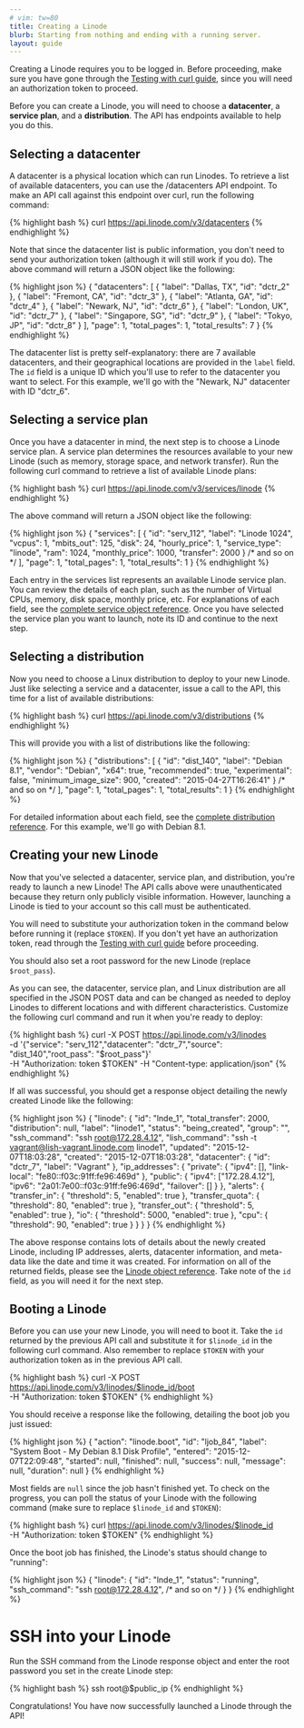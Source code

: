```yaml
---
# vim: tw=80
title: Creating a Linode
blurb: Starting from nothing and ending with a running server.
layout: guide
---
```


Creating a Linode requires you to be logged in. Before proceeding, make sure
you have gone through the [Testing with curl guide](/guides/curl-guide), since
you will need an authorization token to proceed.

Before you can create a Linode, you will need to choose a **datacenter**,
a **service plan**, and a **distribution**. The API has endpoints available to
help you do this.

## Selecting a datacenter

A datacenter is a physical location which can run Linodes. To retrieve a list
of available datacenters, you can use the /datacenters API endpoint. To make an
API call against this endpoint over curl, run the following command:

{% highlight bash %}
curl https://api.linode.com/v3/datacenters
{% endhighlight %}

Note that since the datacenter list is public information, you don't need to
send your authorization token (although it will still work if you do). The
above command will return a JSON object like the following:

{% highlight json %}
{
    "datacenters": [
        {
            "label": "Dallas, TX",
            "id": "dctr_2"
        },
        {
            "label": "Fremont, CA",
            "id": "dctr_3"
        },
        {
            "label": "Atlanta, GA",
            "id": "dctr_4"
        },
        {
            "label": "Newark, NJ",
            "id": "dctr_6"
        },
        {
            "label": "London, UK",
            "id": "dctr_7"
        },
        {
            "label": "Singapore, SG",
            "id": "dctr_9"
        },
        {
            "label": "Tokyo, JP",
            "id": "dctr_8"
        }
    ],
    "page": 1,
    "total_pages": 1,
    "total_results": 7
}
{% endhighlight %}

The datacenter list is pretty self-explanatory: there are 7 available
datacenters, and their geographical locations are provided in the `label`
field. The `id` field is a unique ID which you'll use to refer to the
datacenter you want to select. For this example, we'll go with the
"Newark, NJ" datacenter with ID "dctr_6".

## Selecting a service plan

Once you have a datacenter in mind, the next step is to choose a Linode
service plan. A service plan determines the resources available to your new
Linode (such as memory, storage space, and network transfer). Run the
following curl command to retrieve a list of available Linode plans:

{% highlight bash %}
curl https://api.linode.com/v3/services/linode
{% endhighlight %}

The above command will return a JSON object like the following:

{% highlight json %}
{
    "services": [
        {
            "id": "serv_112",
            "label": "Linode 1024",
            "vcpus": 1,
            "mbits_out": 125,
            "disk": 24,
            "hourly_price": 1,
            "service_type": "linode",
            "ram": 1024,
            "monthly_price": 1000,
            "transfer": 2000
        }
        /* and so on */
    ],
    "page": 1,
    "total_pages": 1,
    "total_results": 1
}
{% endhighlight %}

Each entry in the services list represents an available Linode service plan.
You can review the details of each plan, such as the number of Virtual CPUs,
memory, disk space, monthly price, etc. For explanations of each field, see the
[complete service object reference](/reference/#object-service). Once you have
selected the service plan you want to launch, note its ID and continue to
the next step.

## Selecting a distribution

Now you need to choose a Linux distribution to deploy to your new Linode. Just
like selecting a service and a datacenter, issue a call to the API, this time
for a list of available distributions:

{% highlight bash %}
curl https://api.linode.com/v3/distributions
{% endhighlight %}

This will provide you with a list of distributions like the following:

{% highlight json %}
{
    "distributions": [
        {
            "id": "dist_140",
            "label": "Debian 8.1",
            "vendor": "Debian",
            "x64": true,
            "recommended": true,
            "experimental": false,
            "minimum_image_size": 900,
            "created": "2015-04-27T16:26:41"
        }
        /* and so on */
    ],
    "page": 1,
    "total_pages": 1,
    "total_results": 1
}
{% endhighlight %}

For detailed information about each field, see the
[complete distribution reference](/reference/#object-distribution).
For this example, we'll go with Debian 8.1.

## Creating your new Linode

Now that you've selected a datacenter, service plan, and distribution, you're
ready to launch a new Linode! The API calls above were unauthenticated
because they return only publicly visible information. However, launching a
Linode is tied to your account so this call must be authenticated.

You will need to substitute your authorization token in the command below
before running it (replace ```$TOKEN```). If you don't yet have an
authorization token, read through the
[Testing with curl guide](/guides/curl-guide) before proceeding.

You should also set a root password for the new Linode (replace
```$root_pass```).

As you can see, the datacenter, service plan, and Linux distribution are all
specified in the JSON POST data and can be changed as needed to deploy Linodes
to different locations and with different characteristics. Customize the
following curl command and run it when you're ready to deploy:

{% highlight bash %}
curl -X POST https://api.linode.com/v3/linodes \
-d '{"service": "serv_112","datacenter": "dctr_7","source": "dist_140","root_pass": "$root_pass"}' \
-H "Authorization: token $TOKEN" -H "Content-type: application/json"
{% endhighlight %}

If all was successful, you should get a response object detailing the newly
created Linode like the following:

{% highlight json %}
{
    "linode": {
        "id": "lnde_1",
        "total_transfer": 2000,
        "distribution": null,
        "label": "linode1",
        "status": "being_created",
        "group": "",
        "ssh_command": "ssh root@172.28.4.12",
        "lish_command": "ssh -t vagrant@lish-vagrant.linode.com linode1",
        "updated": "2015-12-07T18:03:28",
        "created": "2015-12-07T18:03:28",
        "datacenter": {
            "id": "dctr_7",
            "label": "Vagrant"
        },
        "ip_addresses": {
            "private": {
                "ipv4": [],
                "link-local": "fe80::f03c:91ff:fe96:469d"
            },
            "public": {
                "ipv4": ["172.28.4.12"],
                "ipv6": "2a01:7e00::f03c:91ff:fe96:469d",
                "failover": []
            }
        },
        "alerts": {
            "transfer_in": {
                "threshold": 5,
                "enabled": true
            },
            "transfer_quota": {
                "threshold": 80,
                "enabled": true
            },
            "transfer_out": {
                "threshold": 5,
                "enabled": true
            },
            "io": {
                "threshold": 5000,
                "enabled": true
            },
            "cpu": {
                "threshold": 90,
                "enabled": true
            }
        }
    }
}
{% endhighlight %}

The above response contains lots of details about the newly created Linode,
including IP addresses, alerts, datacenter information, and meta-data like
the date and time it was created. For information on all of the returned fields,
please see the [Linode object reference](/reference#object-linodes). Take note
of the ```id``` field, as you will need it for the next step.

## Booting a Linode

Before you can use your new Linode, you will need to boot it. Take the ```id```
returned by the previous API call and substitute it for ```$linode_id``` in
the following curl command. Also remember to replace ```$TOKEN``` with
your authorization token as in the previous API call.

{% highlight bash %}
curl -X POST https://api.linode.com/v3/linodes/$linode_id/boot \
-H "Authorization: token $TOKEN"
{% endhighlight %}

You should receive a response like the following, detailing the boot job you
just issued:

{% highlight json %}
{
    "action": "linode.boot",
    "id": "ljob_84",
    "label": "System Boot - My Debian 8.1 Disk Profile",
    "entered": "2015-12-07T22:09:48",
    "started": null,
    "finished": null,
    "success": null,
    "message": null,
    "duration": null
}
{% endhighlight %}

Most fields are ```null``` since the job hasn't finished yet. To check on the
progress, you can poll the status of your Linode with the following command
(make sure to replace ```$linode_id``` and ```$TOKEN```):

{% highlight bash %}
curl https://api.linode.com/v3/linodes/$linode_id \
-H "Authorization: token $TOKEN"
{% endhighlight %}

Once the boot job has finished, the Linode's status should change to "running":

{% highlight json %}
{
    "linode": {
        "id": "lnde_1",
        "status": "running",
        "ssh_command": "ssh root@172.28.4.12",
        /* and so on */
    }
}
{% endhighlight %}

# SSH into your Linode

Run the SSH command from the Linode response object and enter the root password
you set in the create Linode step:

{% highlight bash %}
ssh root@$public_ip
{% endhighlight %}

Congratulations! You have now successfully launched a Linode through the API!

